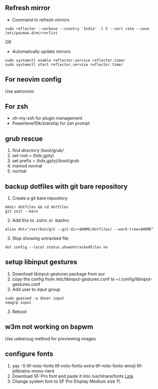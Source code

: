 ## Refresh mirror 
- Command to refresh mirrors 
```
sudo reflector --verbose --country 'India' -l 5 --sort rate --save /etc/pacman.d/mirrorlist
```

OR

- Automatically update mirrors 
```
sudo systemctl enable reflector.service reflector.timer
sudo systemctl start reflector.service reflector.timer
```

## For neovim config
Use astronvim

## For zsh
- oh-my-zsh for plugin management
- Powerlevel10k/starship for zsh prompt

## grub rescue 
1. find directory /boot/grub/
2. set root = (hdx,gpty)
3. set prefix = (hdx,gpty)/boot/grub
4. insmod normal 
5. normal

## backup dotfiles with git bare repository
1. Create a git bare repository 
```
mkdir dotfiles && cd dotfiles
git init --bare
```
2. Add this to .zshrc or .bashrc
```
alias dot="/usr/bin/git --git-dir=$HOME/dotfiles/ --work-tree=$HOME" 
```
3. Stop showing untracked file
```
dot config --local status.showUntrackedFiles no
```

## setup libinput gestures
1. Download libinput-gestures package from aur
2. copy the config from /etc/libinput-gestures.conf to ~/.config/libinput-gestures.conf
3. Add user to input group
```
sudo gpasswd -a $User input
newgrp input
```
3. Reboot

## w3m not working on bspwm
Use ueberzug method for previewing images

## configure fonts 
1. yay -S ttf-noto-fonts ttf-noto-fonts-extra ttf-noto-fonts-emoji ttf-jetbrains-mono-nerd 
2. Download SF-Pro font and paste it into /usr/share/fonts [Link](https://github.com/sahibjotsaggu/San-Francisco-Pro-Fonts.git)
3. Change system font to SF Pro Display Medium size 11.

